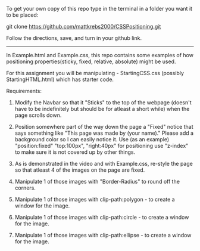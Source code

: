 To get your own copy of this repo type in the terminal in a folder you want it to be placed:

git clone https://github.com/mattkrebs2000/CSSPositioning.git

Follow the directions, save, and turn in your github link. 
__________________________________________________

In Example.html and Example.css, this repo contains some examples of how positioning properties(sticky, fixed, relative, absolute) might be used. 

For this assignment you will be manipulating - StartingCSS.css (possibly StartingHTML.html) which has starter code. 

Requirements:

1. Modify the Navbar so that it "Sticks" to the top of the webpage (doesn't have to be indefinitely but should be for atleast a short while) when the page scrolls down. 

2. Position somewhere part of the way down the page a "Fixed" notice that says something like "This page was made by (your name)." Please add a background color so I can easily notice it. Use (as an example) "position:fixed" "top:100px", "right:40px" for positioning use "z-index" to make sure it is not covered up by other things. 

3. As is demonstrated in the video and with Example.css, re-style the page so that atleast 4 of the images on the page are fixed. 

4. Manipulate 1 of those images with "Border-Radius" to round off the corners.

5. Manipulate 1 of those images with clip-path:polygon - to create a window for the image. 

6. Manipulate 1 of those images with clip-path:circle - to create a window for the image. 

7. Manipulate 1 of those images with clip-path:ellipse - to create a window for the image. 



